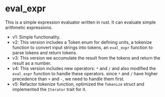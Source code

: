 # eval_expr

This is a simple expression evaluator written in rust. It can evaluate simple arithmetic expressions.

- v1: Simple functionality.
- v2: This version includes a Token enum for defining units, a tokenize function to convert input strings into tokens, an `eval_expr` function to parse tokens and return tokens.
- v3: This version we accumulate the result from the tokens and return the result as a number.
- v4: This version includes new operators: `*` and `/` and also modified the `eval_expr` function to handle these operators. since `*` and `/` have higher precedence than `+` and `-`, we need to handle them first.
- v5: Refactor tokenize function, optimized the `Tokenize` struct and implemented the `Iterator` trait for it.
